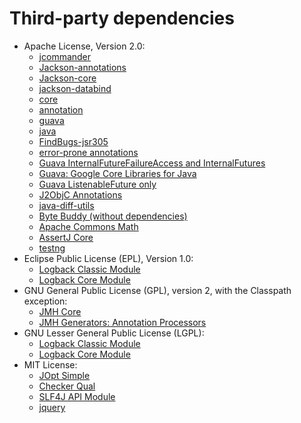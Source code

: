   # Third-party dependencies
  * Apache License, Version 2.0:
    * [jcommander](https://jcommander.org)
    * [Jackson-annotations](https://github.com/FasterXML/jackson)
    * [Jackson-core](https://github.com/FasterXML/jackson-core)
    * [jackson-databind](https://github.com/FasterXML/jackson)
    * [core](https://github.com/cowwoc/pouch/core/)
    * [annotation](https://github.com/cowwoc/requirements.java/annotation/)
    * [guava](https://github.com/cowwoc/requirements.java/guava/)
    * [java](https://github.com/cowwoc/requirements.java/java/)
    * [FindBugs-jsr305](http://findbugs.sourceforge.net/)
    * [error-prone annotations](https://errorprone.info/error_prone_annotations)
    * [Guava InternalFutureFailureAccess and InternalFutures](https://github.com/google/guava/failureaccess)
    * [Guava: Google Core Libraries for Java](https://github.com/google/guava)
    * [Guava ListenableFuture only](https://github.com/google/guava/listenablefuture)
    * [J2ObjC Annotations](https://github.com/google/j2objc/)
    * [java-diff-utils](https://github.com/java-diff-utils/java-diff-utils/java-diff-utils)
    * [Byte Buddy (without dependencies)](https://bytebuddy.net/byte-buddy)
    * [Apache Commons Math](http://commons.apache.org/proper/commons-math/)
    * [AssertJ Core](https://assertj.github.io/doc/#assertj-core)
    * [testng](https://testng.org)
  * Eclipse Public License (EPL), Version 1.0:
    * [Logback Classic Module](http://logback.qos.ch/logback-classic)
    * [Logback Core Module](http://logback.qos.ch/logback-core)
  * GNU General Public License (GPL), version 2, with the Classpath exception:
    * [JMH Core](http://openjdk.java.net/projects/code-tools/jmh/jmh-core/)
    * [JMH Generators: Annotation Processors](http://openjdk.java.net/projects/code-tools/jmh/jmh-generator-annprocess/)
  * GNU Lesser General Public License (LGPL):
    * [Logback Classic Module](http://logback.qos.ch/logback-classic)
    * [Logback Core Module](http://logback.qos.ch/logback-core)
  * MIT License:
    * [JOpt Simple](http://jopt-simple.github.io/jopt-simple)
    * [Checker Qual](https://checkerframework.org/)
    * [SLF4J API Module](http://www.slf4j.org)
    * [jquery](http://webjars.org)
